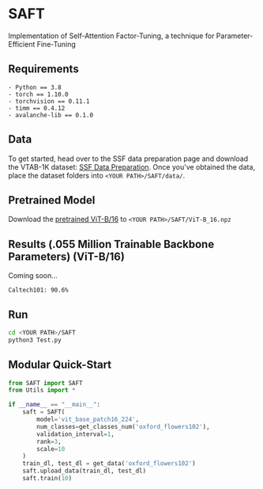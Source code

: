 # SAFT
Implementation of Self-Attention Factor-Tuning, a technique for Parameter-Efficient Fine-Tuning 

## Requirements
```
- Python == 3.8
- torch == 1.10.0
- torchvision == 0.11.1
- timm == 0.4.12
- avalanche-lib == 0.1.0
```

## Data
To get started, head over to the SSF data preparation page and download the VTAB-1K dataset: [SSF Data Preparation](https://github.com/dongzelian/SSF#data-preparation). Once you've obtained the data, place the dataset folders into `<YOUR PATH>/SAFT/data/`.

## Pretrained Model
Download the [pretrained ViT-B/16](https://storage.googleapis.com/vit_models/imagenet21k/ViT-B_16.npz) to `<YOUR PATH>/SAFT/ViT-B_16.npz`


## Results (.055 Million Trainable Backbone Parameters) (ViT-B/16)
Coming soon...
```
Caltech101: 90.6%
```

## Run
```sh
cd <YOUR PATH>/SAFT
python3 Test.py
```

## Modular Quick-Start
```python
from SAFT import SAFT
from Utils import *

if __name__ == "__main__":
    saft = SAFT(
        model='vit_base_patch16_224',
        num_classes=get_classes_num('oxford_flowers102'),
        validation_interval=1,
        rank=3,
        scale=10
    )
    train_dl, test_dl = get_data('oxford_flowers102')
    saft.upload_data(train_dl, test_dl)
    saft.train(10)
```

